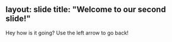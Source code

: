 layout: slide
title: "Welcome to our second slide!"
---
Hey how is it going?
Use the left arrow to go back!
